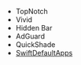 - TopNotch
- Vivid
- Hidden Bar
- AdGuard
- QuickShade
- [SwiftDefaultApps](https://github.com/Lord-Kamina/SwiftDefaultApps)
